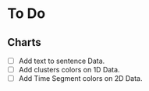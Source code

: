 # To Do

## Charts
* [ ] Add text to sentence Data. 
* [ ] Add clusters colors on 1D Data.
* [ ] Add Time Segment colors on 2D Data.

